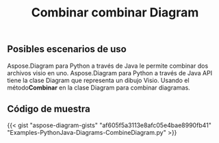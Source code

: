 ﻿---
title: Combinar combinar Diagram
type: docs
weight: 30
url: /es/python-java/merge-combine-diagram/
description: Esta sección explica cómo combinar el archivo visio
---
## **Posibles escenarios de uso**

 Aspose.Diagram para Python a través de Java le permite combinar dos archivos visio en uno.
Aspose.Diagram para Python a través de Java API tiene la clase Diagram que representa un dibujo Visio.
Usando el método**Combinar** en la clase Diagram para combinar diagramas.

## **Código de muestra**
{{< gist "aspose-diagram-gists" "af605f5a3113e8afc05e4bae8990fb41" "Examples-PythonJava-Diagrams-CombineDiagram.py" >}}
